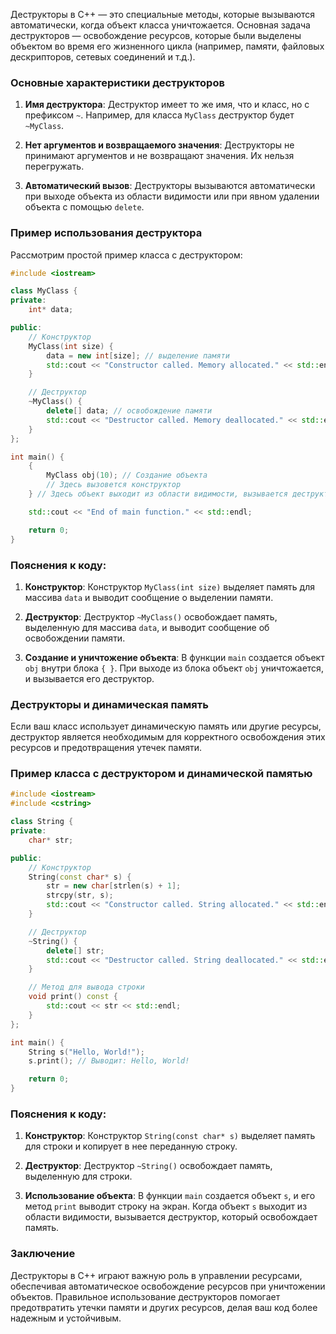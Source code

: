 

Деструкторы в C++ — это специальные методы, которые вызываются автоматически, когда объект класса уничтожается. Основная задача деструкторов — освобождение ресурсов, которые были выделены объектом во время его жизненного цикла (например, памяти, файловых дескрипторов, сетевых соединений и т.д.).

### Основные характеристики деструкторов

1. **Имя деструктора**: Деструктор имеет то же имя, что и класс, но с префиксом `~`. Например, для класса `MyClass` деструктор будет `~MyClass`.

2. **Нет аргументов и возвращаемого значения**: Деструкторы не принимают аргументов и не возвращают значения. Их нельзя перегружать.

3. **Автоматический вызов**: Деструкторы вызываются автоматически при выходе объекта из области видимости или при явном удалении объекта с помощью `delete`.

### Пример использования деструктора

Рассмотрим простой пример класса с деструктором:

```cpp
#include <iostream>

class MyClass {
private:
    int* data;

public:
    // Конструктор
    MyClass(int size) {
        data = new int[size]; // выделение памяти
        std::cout << "Constructor called. Memory allocated." << std::endl;
    }

    // Деструктор
    ~MyClass() {
        delete[] data; // освобождение памяти
        std::cout << "Destructor called. Memory deallocated." << std::endl;
    }
};

int main() {
    {
        MyClass obj(10); // Создание объекта
        // Здесь вызовется конструктор
    } // Здесь объект выходит из области видимости, вызывается деструктор

    std::cout << "End of main function." << std::endl;

    return 0;
}
```

### Пояснения к коду:

1. **Конструктор**: Конструктор `MyClass(int size)` выделяет память для массива `data` и выводит сообщение о выделении памяти.

2. **Деструктор**: Деструктор `~MyClass()` освобождает память, выделенную для массива `data`, и выводит сообщение об освобождении памяти.

3. **Создание и уничтожение объекта**: В функции `main` создается объект `obj` внутри блока `{ }`. При выходе из блока объект `obj` уничтожается, и вызывается его деструктор.

### Деструкторы и динамическая память

Если ваш класс использует динамическую память или другие ресурсы, деструктор является необходимым для корректного освобождения этих ресурсов и предотвращения утечек памяти.

### Пример класса с деструктором и динамической памятью

```cpp
#include <iostream>
#include <cstring>

class String {
private:
    char* str;

public:
    // Конструктор
    String(const char* s) {
        str = new char[strlen(s) + 1];
        strcpy(str, s);
        std::cout << "Constructor called. String allocated." << std::endl;
    }

    // Деструктор
    ~String() {
        delete[] str;
        std::cout << "Destructor called. String deallocated." << std::endl;
    }

    // Метод для вывода строки
    void print() const {
        std::cout << str << std::endl;
    }
};

int main() {
    String s("Hello, World!");
    s.print(); // Выводит: Hello, World!

    return 0;
}
```

### Пояснения к коду:

1. **Конструктор**: Конструктор `String(const char* s)` выделяет память для строки и копирует в нее переданную строку.

2. **Деструктор**: Деструктор `~String()` освобождает память, выделенную для строки.

3. **Использование объекта**: В функции `main` создается объект `s`, и его метод `print` выводит строку на экран. Когда объект `s` выходит из области видимости, вызывается деструктор, который освобождает память.

### Заключение

Деструкторы в C++ играют важную роль в управлении ресурсами, обеспечивая автоматическое освобождение ресурсов при уничтожении объектов. Правильное использование деструкторов помогает предотвратить утечки памяти и других ресурсов, делая ваш код более надежным и устойчивым.